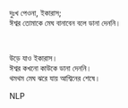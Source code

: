 দুঃখ পেওনা, ইকারাস; <br/>
ঈশ্বর তোমাকে মেঘ বানাবেন বলে
ডানা দেননি। <br/>

<br/>

উড়ে যাও ইকারাস। <br/>
ঈশ্বর কখনো কাউকে ডানা দেননি। <br/>
থমথম মেঘ ঝরে যায় আশ্বিনের শেষে।




NLP